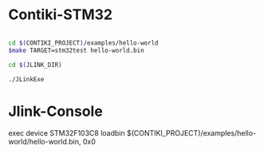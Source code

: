 Contiki-STM32
========
```sh

cd $(CONTIKI_PROJECT)/examples/hello-world
$make TARGET=stm32test hello-world.bin

cd $(JLINK_DIR)

./JLinkExe

```


Jlink-Console
========
exec device STM32F103C8
loadbin $(CONTIKI_PROJECT)/examples/hello-world/hello-world.bin, 0x0
